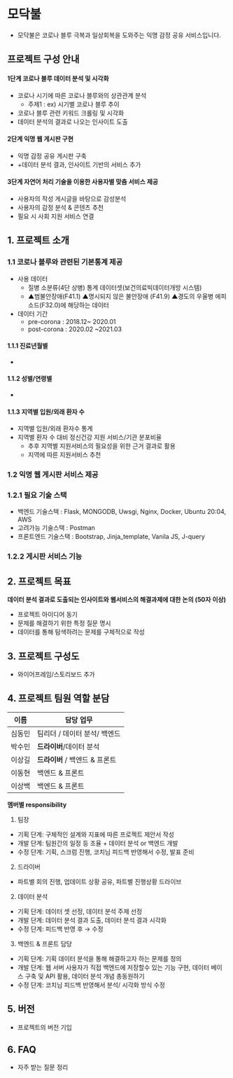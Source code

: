 # 모닥불

- 모닥불은 코로나 블루 극복과 일상회복을 도와주는 익명 감정 공유 서비스입니다.

  

## 프로젝트 구성 안내

#### 1단계 코로나 블루 데이터 분석 및 시각화

- 코로나 시기에 따른 코로나 블루와의 상관관계 분석
  - 주제1 : ex) 시기별 코로나 블루 추이
- 코로나 블루 관련 키워드 크롤링 및 시각화
- 데이터 분석의 결과로 나오는 인사이트 도출

#### 2단계 익명 웹 게시판 구현

- 익명 감정 공유 게시판 구축
- +데이터 분석 결과, 인사이트 기반의 서비스 추가

#### 3단계 자연어 처리 기술을 이용한 사용자별 맞춤 서비스 제공

- 사용자의 작성 게시글을 바탕으로 감성분석
- 사용자의 감정 분석 & 콘텐츠 추천
- 필요 시 사회 지원 서비스 연결





## 1. 프로젝트 소개



### 1.1 코로나 블루와 관련된 기본통계 제공
- 사용 데이터
    - 질병 소분류(4단 상병) 통계 데이터셋(보건의료빅데이터개방 시스템)
    - ▲범불안장애(F41.1) ▲명시되지 않은 불안장애 (F41.9) ▲경도의 우울병 에피소드(F32.0)에 해당하는 데이터
- 데이터 기간
    - pre-corona : 2018.12~ 2020.01
    - post-corona : 2020.02 ~2021.03

#### 1.1.1 진료년월별 
- 

#### 1.1.2 성별/연령별
- 

#### 1.1.3 지역별 입원/외래 환자 수
- 지역별 입원/외래 환자수 통계
- 지역별 환자 수 대비 정신건강 지원 서비스/기관 분포비율
  - 추후 지역별 지원서비스의 필요성을 위한 근거 결과로 활용
  - 지역에 따른 지원서비스 추천


### 1.2 익명 웹 게시판 서비스 제공

### 1.2.1 필요 기술 스택
- 백엔드 기술스택 : Flask, MONGODB, Uwsgi, Nginx, Docker, Ubuntu 20:04, AWS
- 고려가능 기술스택 : Postman
- 프론트엔드 기술스택 : Bootstrap, Jinja_template, Vanila JS, J-query

### 1.2.2 게시판 서비스 기능


## 2. 프로젝트 목표

**데이터 분석 결과로 도출되는 인사이트와 웹서비스의 해결과제에 대한 논의 (50자 이상)**

- 프로젝트 아이디어 동기
- 문제를 해결하기 위한 특정 질문 명시
- 데이터를 통해 탐색하려는 문제를 구체적으로 작성



## 3. 프로젝트 구성도

- 와이어프레임/스토리보드 추가



## 4. 프로젝트 팀원 역할 분담

| 이름   | 담당 업무                      |
| ------ | ------------------------------ |
| 심동민 | 팀리더 / 데이터 분석/ 백엔드   |
| 박수민 | **드라이버**/데이터 분석                    |
| 이상길 | **드라이버** / 백엔드 & 프론트 |
| 이동현 | 백엔드 & 프론트                |
| 이상백 | 백엔드 & 프론트                |

**멤버별 responsibility**

1. 팀장

- 기획 단계: 구체적인 설계와 지표에 따른 프로젝트 제안서 작성
- 개발 단계: 팀원간의 일정 등 조율 + 데이터 분석 or 백엔드 개발
- 수정 단계: 기획, 스크럼 진행, 코치님 피드백 반영해서 수정, 발표 준비



2. 드라이버

- 파트별 회의 진행, 업데이트 상황 공유, 파트별 진행상황 드라이브



2. 데이터 분석

- 기획 단계: 데이터 셋 선정, 데이터 분석 주제 선정
- 개발 단계: 데이터 분석 결과 도출, 데이터 분석 결과 시각화
- 수정 단계: 피드백 반영 후 → 수정



3.  백엔드 & 프론트 담당

- 기획 단계: 기획 데이터 분석을 통해 해결하고자 하는 문제를 정의
- 개발 단계: 웹 서버 사용자가 직접 백엔드에 저장할수 있는 기능 구현, 데이터 베이스 구축 및 API 활용, 데이터 분석 개념 총동원하기
- 수정 단계: 코치님 피드백 반영해서 분석/ 시각화 방식 수정



## 5. 버전

- 프로젝트의 버전 기입

## 6. FAQ

- 자주 받는 질문 정리
